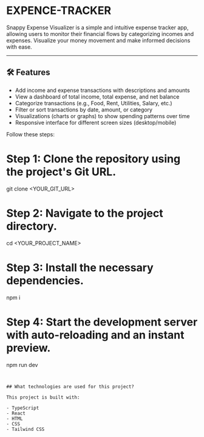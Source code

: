 # EXPENCE-TRACKER
Snappy Expense Visualizer is a simple and intuitive expense tracker app, allowing users to monitor their financial flows by categorizing incomes and expenses. Visualize your money movement and make informed decisions with ease.

---
## 🛠️ Features

- Add income and expense transactions with descriptions and amounts  
- View a dashboard of total income, total expense, and net balance  
- Categorize transactions (e.g., Food, Rent, Utilities, Salary, etc.)  
- Filter or sort transactions by date, amount, or category  
- Visualizations (charts or graphs) to show spending patterns over time  
- Responsive interface for different screen sizes (desktop/mobile)

Follow these steps:
# Step 1: Clone the repository using the project's Git URL.
git clone <YOUR_GIT_URL>

# Step 2: Navigate to the project directory.
cd <YOUR_PROJECT_NAME>

# Step 3: Install the necessary dependencies.
npm i

# Step 4: Start the development server with auto-reloading and an instant preview.
npm run dev
```


## What technologies are used for this project?

This project is built with:

- TypeScript
- React
- HTML
- CSS
- Tailwind CSS
